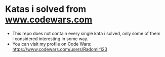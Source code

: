 # Katas i solved from www.codewars.com

  - This repo does not contain every single kata i solved, only some of them i considered interesting in some way.
  - You can visit my profile on Code Wars: https://www.codewars.com/users/Radomir123
